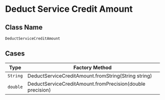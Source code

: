 
# Deduct Service Credit Amount

## Class Name

`DeductServiceCreditAmount`

## Cases

| Type | Factory Method |
|  --- | --- |
| `String` | DeductServiceCreditAmount.fromString(String string) |
| `double` | DeductServiceCreditAmount.fromPrecision(double precision) |

